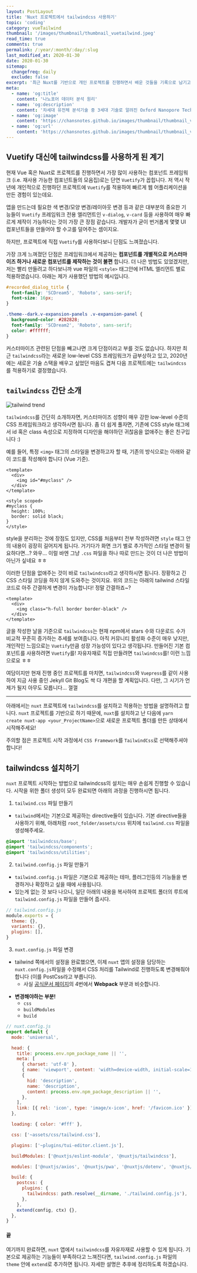 ```yaml
---
layout: PostLayout
title: 'Nuxt 프로젝트에서 tailwindcss 사용하기'
topic: 'coding'
category: vueTailwind
thumbnail: '/images/thumbnail/thumbnail_vuetailwind.jpeg'
read_time: true
comments: true
permalink: /:year/:month/:day/:slug
last_modified_at: 2020-01-30
date: 2020-01-30
sitemap:
  changefreq: daily
  exclude: false
excerpt: '최근 Nuxt를 기반으로 개인 프로젝트를 진행하면서 배운 것들을 기록으로 남기고, 공유하기 위한 목적의 글입니다.'
meta:
  - name: 'og:title'
    content: '나노포어 데이터 분석 원리'
  - name: 'og:description'
    content: '차세대 유전체 분석기술 중 3세대 기술로 알려진 Oxford Nanopore Technologies사의 나노포어 시퀀싱 데이터가 어떻게 저장되고 분석되는지에 대해 간단히 소개하는 글입니다.'
  - name: 'og:image'
    content: 'https://chansnotes.github.io/images/thumbnail/thumbnail_vuetailwind.jpeg'
  - name: 'og:url'
    content: 'https://chansnotes.github.io/images/thumbnail/thumbnail_vuetailwind.jpeg'
---
```


## Vuetify 대신에 tailwindcss를 사용하게 된 계기

현재 Vue 혹은 Nuxt로 프로젝트를 진행하면서 가장 많이 사용하는 컴포넌트 프레임워크 (i.e. 재사용 가능한 컴포넌트들의 모음집)로는 단연 `Vuetify`가 꼽힙니다.
저 역시 작년에 개인적으로 진행하던 프로젝트에 `Vuetify`를 적용하여 빠르게 웹 어플리케이션을 만든 경험이 있는데요.

앱을 만드는데 필요한 색 변경/모양 변경/레이아웃 변경 등과 같은 대부분의 중요한 기능들이 `Vuetify` 프레임워크 전용 엘리먼트인 `v-dialog`, `v-card` 등을 사용하여 매우 빠르게 제작이 가능하다는 것이 가장 큰 장점 같습니다.
개발자가 굳이 번거롭게 몇몇 UI 컴포넌트들을 만들어야 할 수고를 덜어주는 셈이지요.

하지만, 프로젝트에 직접 `Vuetify`를 사용하다보니 단점도 느껴졌습니다.

가장 크게 느껴졌던 단점은 프레임워크에서 제공하는 **컴포넌트를 개별적으로 커스터마이즈 하거나 새로운 컴포넌트를 제작하는 것이 불편** 합니다. 더 나은 방법도 있었겠지만, 저는 빨리 만들려고 하다보니까 vue 파일의 `<style>` 태그안에 HTML 엘리먼트 별로 적용하였습니다. 아래는 제가 사용했던 방법의 예시입니다.

```css
#recorded_dialog_title {
  font-family: 'SCDream5', 'Roboto', sans-serif;
  font-size: 16px;
}

.theme--dark.v-expansion-panels .v-expansion-panel {
  background-color: #282828;
  font-family: 'SCDream2', 'Roboto', sans-serif;
  color: #ffffff;
}
```

커스터마이즈 관련된 단점을 빼고나면 크게 단점이라고 부를 것도 없습니다. 하지만 최근 `tailwindcss`라는 새로운 low-level CSS 프레임워크가 급부상하고 있고, 2020년에는 새로운 기술 스택을 배우고 싶었던 마음도 겹쳐 다음 프로젝트에는 `tailwindcss`를 적용하기로 결정했습니다.

## `tailwindcss` 간단 소개

![tailwind trend](https://chansnotes.github.io/images/tailwind/trend.png)

`tailwindcss`를 간단히 소개하자면, 커스터마이즈 성향이 매우 강한 low-level 수준의 CSS 프레임워크라고 생각하시면 됩니다.
좀 더 쉽게 풀자면, 기존에 CSS style 태그에서 id 혹은 class 속성으로 지정하여 디자인을 해야하던 귀찮음을 없애주는 좋은 친구입니다 :)

예를 들어, 특정 `<img>` 태그의 스타일을 변경하고자 할 때, 기존의 방식으로는 아래와 같이 코드를 작성해야 합니다 (Vue 기준).

```vue
<template>
  <div>
    <img id="#myclass" />
  </div>
</template>

<style scoped>
#myclass {
  height: 100%;
  border: solid black;
}
</style>
```

style을 분리하는 것에 장점도 있지만, CSS를 처음부터 전부 작성하려면 `style` 태그 안의 내용이 굉장히 길어지게 됩니다.
거기다가 화면 크기 별로 추가적인 스타일 변경이 필요하다면...? 와우...
이럴 바엔 그냥 `.css` 파일을 하나 따로 만드는 것이 더 나은 방법이 아닌가 싶네요 ㅎㅎ

이러한 단점을 없애주는 것이 바로 `tailwindcss`라고 생각하시면 됩니다. 장황하고 긴 CSS 스타일 코딩을 하지 않게 도와주는 것이지요.
위의 코드는 아래의 tailwind 스타일 코드로 아주 간결하게 변경이 가능합니다! 정말 간결하죠~?

```vue
<template>
  <div>
    <img class="h-full border border-black" />
  </div>
</template>
```

글을 작성한 날을 기준으로 `tailwindcss`는 현재 npm에서 stars 수와 다운로드 수가 비교적 꾸준히 증가하는 추세를 보여줍니다.
아직 커뮤니티 활성화 수준이 매우 낮지만, 개인적인 느낌으로는 `Vuetify`만큼 성장 가능성이 있다고 생각됩니다.
만들어진 기본 컴포넌트를 사용하려면 `Vuetify`를!
자유자재로 직접 만들려면 `tailwindcss`를! 이런 느낌으로요 ㅎㅎ

여담이지만 현재 진행 중인 프로젝트를 마치면, `tailwindcss`와 `Vuepress`를 같이 사용하여 지금 사용 중인 Jekyll Git Blog도 싹 다 개편을 할 계획입니다.
다만, 그 시기가 언제가 될지 아무도 모릅니다... 껄껄

---

아래에서는 `nuxt` 프로젝트에 `tailwindcss`를 설치하고 적용하는 방법을 설명하려고 합니다.
`nuxt` 프로젝트를 기반으로 하기 때문에, `nuxt`를 설치하고 난 다음에 `yarn create nuxt-app <your_ProjectName>`으로 새로운 프로젝트 폴더를 만든 상태에서 시작해주세요!

주의할 점은 프로젝트 시작 과정에서 `CSS Framework`를 `TailwindCss`로 선택해주셔야 합니다!

## tailwindcss 설치하기

`nuxt` 프로젝트 시작하는 방법으로 tailwindcss의 설치는 매우 손쉽게 진행할 수 있습니다.
시작을 위한 폴더 생성이 모두 완료되면 아래의 과정을 진행하시면 됩니다.

1. `tailwind.css` 파일 만들기

- `tailwind`에서는 기본으로 제공하는 directive들이 있습니다. 기본 directive들을 사용하기 위해, 아래처럼 `root_folder/assets/css` 위치에 `tailwind.css` 파일을 생성해주세요.

```css
@import 'tailwindcss/base';
@import 'tailwindcss/components';
@import 'tailwindcss/utilities';
```

2. `tailwind.config.js` 파일 만들기

- `tailwind.config.js` 파일은 기본으로 제공하는 테마, 플러그인등의 기능들을 변경하거나 확장하고 싶을 때에 사용됩니다.
- 있는게 없는 것 보다 나으니, 일단 아래의 내용을 복사하여 프로젝트 폴더의 루트에 `tailwind.config.js` 파일을 만들어 줍시다.

```js
// tailwind.config.js
module.exports = {
  theme: {},
  variants: {},
  plugins: [],
}
```

3. `nuxt.config.js` 파일 변경

- tailwind 쪽에서의 설정을 완료했으면, 이제 `nuxt` 앱의 설정을 담당하는 `nuxt.config.js`파일을 수정해서 CSS 처리를 Tailwind로 진행하도록 변경해줘야 합니다 (이를 PostCss라고 부릅니다).
  - 사실 [공식문서 페이지](tailwindcss.com/docs/installation/)의 4번에서 **Webpack** 부분과 비슷합니다.

* **변경해야하는 부분!**
  - `css`
  - `buildModules`
  - `build`

```js
// nuxt.config.js
export default {
  mode: 'universal',

  head: {
    title: process.env.npm_package_name || '',
    meta: [
      { charset: 'utf-8' },
      { name: 'viewport', content: 'width=device-width, initial-scale=1' },
      {
        hid: 'description',
        name: 'description',
        content: process.env.npm_package_description || '',
      },
    ],
    link: [{ rel: 'icon', type: 'image/x-icon', href: '/favicon.ico' }],
  },

  loading: { color: '#fff' },

  css: ['~assets/css/tailwind.css'],

  plugins: ['~plugins/tui-editor.client.js'],

  buildModules: ['@nuxtjs/eslint-module', '@nuxtjs/tailwindcss'],

  modules: ['@nuxtjs/axios', '@nuxtjs/pwa', '@nuxtjs/dotenv', '@nuxtjs/auth'],

  build: {
    postcss: {
      plugins: {
        tailwindcss: path.resolve(__dirname, './tailwind.config.js'),
      },
    },
    extend(config, ctx) {},
  },
}
```

#### 끝

여기까지 완료하면, `nuxt` 앱에서 `tailwindcss`를 자유자재로 사용할 수 있게 됩니다.
기본으로 제공하는 기능들이 부족하다고 느껴진다면, `tailwind.config.js` 파일의 `theme` 안에 `extend`로 추가하면 됩니다. 자세한 설명은 추후에 정리하도록 하겠습니다.
